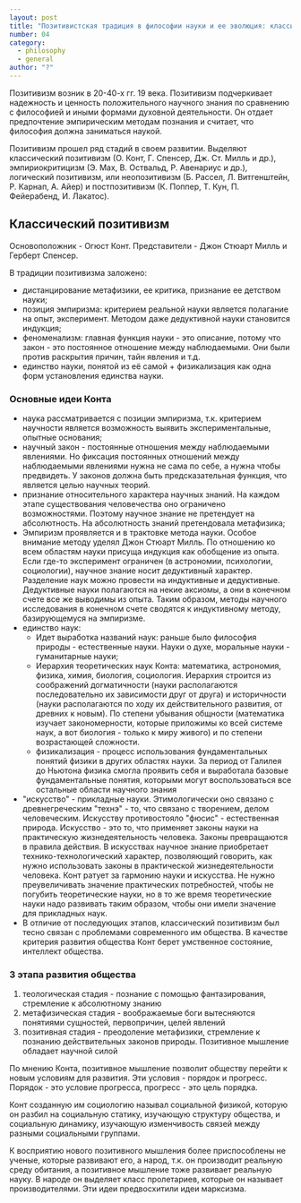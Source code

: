 ```yaml
---
layout: post
title: "Позитивистская традиция в философии науки и ее эволюция: классический позитивизм"
number: 04
category:
  - philosophy
  - general
author: "?"
---
```


Позитивизм возник в 20-40-х гг. 19 века. Позитивизм подчеркивает надежность и ценность положительного научного знания по сравнению с философией и иными формами духовной деятельности. Он отдает предпочтение эмпирическим методам познания и считает, что философия должна заниматься наукой.

Позитивизм прошел ряд стадий в своем развитии. Выделяют классический позитивизм (О. Конт, Г. Спенсер, Дж. Ст. Милль и др.), эмпириокритицизм (Э. Мах, В. Оствальд, Р. Авенариус и др.), логический позитивизм, или неопозитивизм (Б. Рассел, Л. Витгенштейн, Р. Карнап, А. Айер) и постпозитивизм (К. Поппер, Т. Кун, П. Фейерабенд, И. Лакатос).

## Классический позитивизм
Основоположник - Огюст Конт. Представители - Джон Стюарт Милль и Герберт Спенсер.

В традиции позитивизма заложено:
* дистанцирование метафизики, ее критика, признание ее детством науки;
* позиция эмпиризма: критерием реальной науки является полагание на опыт, эксперимент. Методом даже дедуктивной науки становится индукция;
* феноменализм: главная функция науки - это описание, потому что закон - это постоянное отношение между наблюдаемыми. Они были против раскрытия причин, тайн явления и т.д.
* единство науки, понятой из её самой + физикализация как одна форм установления единства науки.

### Основные идеи Конта
* наука рассматривается с позиции эмпиризма, т.к. критерием научности является возможность выявить экспериментальные, опытные основания;
* научный закон - постоянные отношения между наблюдаемыми явлениями. Но фиксация постоянных отношений между наблюдаемыми явлениями нужна не сама по себе, а нужна чтобы предвидеть. У законов должна быть предсказательная функция, что является целью научных теорий.
* признание относительного характера научных знаний. На каждом этапе существования человечества оно ограничено возможностями. Поэтому научное знание не претендует на абсолютность. На абсолютность знаний претендовала метафизика;
* Эмпиризм проявляется и в трактовке метода науки. Особое внимание методу уделял Джон Стюарт Милль. По отношению ко всем областям науки присуща индукция как обобщение из опыта. Если где-то эксперимент ограничен (в астрономии, психологии, социологии), научное знание носит дедуктивный характер. Разделение наук можно провести на индуктивные и дедуктивные. Дедуктивные науки полагаются на некие аксиомы, а они в конечном счете все же выводимы из опыта. Таким образом, методы научного исследования в конечном счете сводятся к индуктивному методу, базирующемуся на эмпиризме.
* единство наук:
    * Идет выработка названий наук: раньше было философия природы - естественные науки. Науки о духе, моральные науки - гуманитарные науки;
    * Иерархия теоретических наук Конта: математика, астрономия, физика, химия, биология, социология. Иерархия строится из соображений догматичности (науки располагаются последовательно их зависимости друг от друга) и историчности (науки располагаются по ходу их действительного развития, от древних к новым). По степени убывания общности (математика изучает закономерности, которые приложимы ко всей системе наук, а вот биология - только к миру живого) и по степени возрастающей сложности.
    * физикализация - процесс использования фундаментальных понятий физики в других областях науки. За период от Галилея до Ньютона физика смогла проявить себя и выработала базовые фундаментальные понятия, которыми могут воспользоваться все остальные области научного знания
* "искусство" - прикладные науки. Этимологически оно связано с древнегреческим "технэ" - то, что связано с творением, делом человеческим. Искусству противостояло "фюсис" - естественная природа. Искусство - это то, что применяет законы науки на практическую жизнедеятельность человека. Законы превращаются в правила действия. В искусствах научное знание приобретает технико-технологический характер, позволяющий говорить, как нужно использовать законы в практической жизнедеятельности человека. Конт ратует за гармонию науки и искусства. Не нужно преувеличивать значение практических потребностей, чтобы не погубить теоретические науки, но в то же время теоретические науки надо развивать таким образом, чтобы они имели значение для прикладных наук.
* В отличие от последующих этапов, классический позитивизм был тесно связан с проблемами современного им общества. В качестве критерия развития общества Конт берет умственное состояние, интеллект общества. 

### 3 этапа развития общества
1. теологическая стадия - познание с помощью фантазирования, стремление к абсолютному знанию
2. метафизическая стадия -  воображаемые боги вытесняются понятиями сущностей, первопричин, целей явлений
3. позитивная стадия - преодоление метафизики, стремление к познанию действительных законов природы. Позитивное мышление обладает научной силой

По мнению Конта, позитивное мышление позволит обществу перейти к новым условиям для развития. Эти условия - порядок и прогресс. Порядок - это условие прогресса, прогресс - это цель порядка.

Конт созданную им социологию называл социальной физикой, которую он разбил на социальную статику, изучающую структуру общества, и социальную динамику, изучающую изменчивость связей между разными социальными группами.

К восприятию нового позитивного мышления более приспособлены не ученые, которые развивают его, а народ, т.к. он производит реальную среду обитания, а позитивное мышление тоже развивает реальную науку. В народе он выделяет класс пролетариев, которые он называет производителями. Эти идеи предвосхитили идеи марксизма.
